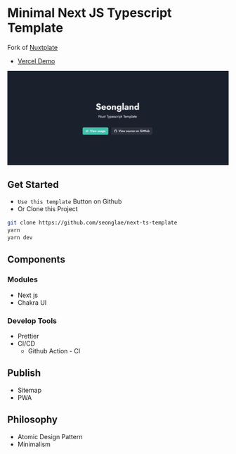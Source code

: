 # Minimal Next JS Typescript Template
Fork of [Nuxtplate](https://github.com/nextplate-dev/nextplate)

- [Vercel Demo](https://nextra-ts.vercel.app)

![Example Image](image/example.png)

## Get Started

- `Use this template` Button on Github
- Or Clone this Project
```bash
git clone https://github.com/seonglae/next-ts-template
yarn
yarn dev
```

## Components

### Modules

- Next js
- Chakra UI

### Develop Tools

- Prettier
- CI/CD
  - Github Action - CI

## Publish

- Sitemap
- PWA

## Philosophy

- Atomic Design Pattern
- Minimalism

